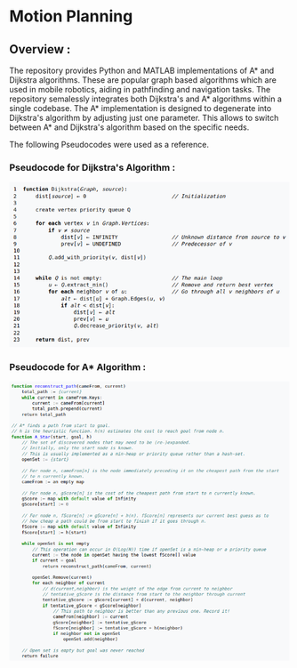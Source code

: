 # Motion Planning 

## Overview :

The repository provides Python and MATLAB implementations of A* and Dijkstra algorithms. These are popular graph based algorithms which are used in mobile robotics, aiding in pathfinding and navigation tasks. The repository semalessly integrates both Dijkstra's and A* algorithms within a single codebase. The A* implementation is designed to degenerate into Dijkstra's algorithm by adjusting just one parameter. This allows to switch between A* and Dijkstra's algorithm based on the specific needs. 

The following Pseudocodes were used as a reference.

### Pseudocode for Dijkstra's Algorithm :

![GraphSearch 1](imgs/dijkstra_pseudocode.png)



### Pseudocode for A* Algorithm :


![GraphSearch 2](imgs/astar_pseudocode.png)




